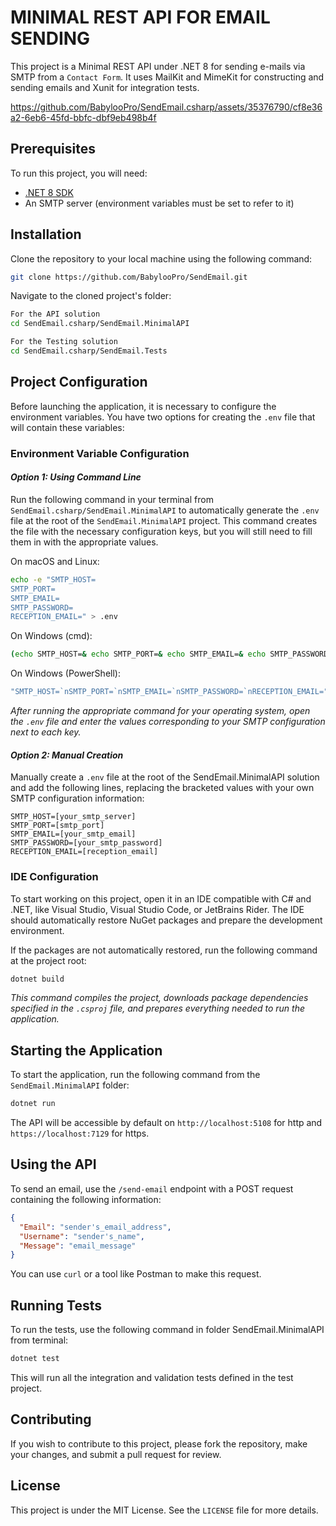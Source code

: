 
# MINIMAL REST API FOR EMAIL SENDING

This project is a Minimal REST API under .NET 8 for sending e-mails via SMTP from a `Contact Form`.
It uses MailKit and MimeKit for constructing and sending emails and Xunit for integration tests.

https://github.com/BabylooPro/SendEmail.csharp/assets/35376790/cf8e36a2-6eb6-45fd-bbfc-dbf9eb498b4f

## Prerequisites

To run this project, you will need:

- [.NET 8 SDK](https://dotnet.microsoft.com/download/dotnet/8.0)
- An SMTP server (environment variables must be set to refer to it)

## Installation

Clone the repository to your local machine using the following command:

```bash
git clone https://github.com/BabylooPro/SendEmail.git
```

Navigate to the cloned project's folder:

```bash
For the API solution
cd SendEmail.csharp/SendEmail.MinimalAPI

For the Testing solution
cd SendEmail.csharp/SendEmail.Tests
```

## Project Configuration

Before launching the application, it is necessary to configure the environment variables. You have two options for creating the `.env` file that will contain these variables:

### Environment Variable Configuration

#### *Option 1: Using Command Line*
Run the following command in your terminal from `SendEmail.csharp/SendEmail.MinimalAPI` to automatically generate the `.env` file at the root of the `SendEmail.MinimalAPI` project. This command creates the file with the necessary configuration keys, but you will still need to fill them in with the appropriate values.

On macOS and Linux:
```bash
echo -e "SMTP_HOST=
SMTP_PORT=
SMTP_EMAIL=
SMTP_PASSWORD=
RECEPTION_EMAIL=" > .env
```

On Windows (cmd):
```cmd
(echo SMTP_HOST=& echo SMTP_PORT=& echo SMTP_EMAIL=& echo SMTP_PASSWORD=& echo RECEPTION_EMAIL=) > .env
```

On Windows (PowerShell):
```powershell
"SMTP_HOST=`nSMTP_PORT=`nSMTP_EMAIL=`nSMTP_PASSWORD=`nRECEPTION_EMAIL=" | Out-File -FilePath .env -Encoding UTF8
```

*After running the appropriate command for your operating system, open the `.env` file and enter the values corresponding to your SMTP configuration next to each key.*

#### *Option 2: Manual Creation*
Manually create a `.env` file at the root of the SendEmail.MinimalAPI solution and add the following lines, replacing the bracketed values with your own SMTP configuration information:

```env
SMTP_HOST=[your_smtp_server]
SMTP_PORT=[smtp_port]
SMTP_EMAIL=[your_smtp_email]
SMTP_PASSWORD=[your_smtp_password]
RECEPTION_EMAIL=[reception_email]
```

### IDE Configuration

To start working on this project, open it in an IDE compatible with C# and .NET, like Visual Studio, Visual Studio Code, or JetBrains Rider. The IDE should automatically restore NuGet packages and prepare the development environment.

If the packages are not automatically restored, run the following command at the project root:

```bash
dotnet build
```

*This command compiles the project, downloads package dependencies specified in the `.csproj` file, and prepares everything needed to run the application.*

## Starting the Application

To start the application, run the following command from the `SendEmail.MinimalAPI` folder:

```bash
dotnet run
```

The API will be accessible by default on `http://localhost:5108` for http and `https://localhost:7129` for https.

## Using the API

To send an email, use the `/send-email` endpoint with a POST request containing the following information:

```json
{
  "Email": "sender's_email_address",
  "Username": "sender's_name",
  "Message": "email_message"
}
```

You can use `curl` or a tool like Postman to make this request.

## Running Tests

To run the tests, use the following command in folder SendEmail.MinimalAPI from terminal:

```bash
dotnet test
```

This will run all the integration and validation tests defined in the test project.

## Contributing

If you wish to contribute to this project, please fork the repository, make your changes, and submit a pull request for review.

## License

This project is under the MIT License. See the `LICENSE` file for more details.
